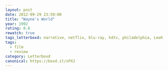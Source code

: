```yaml
---
layout: post 
date: 2012-09-29 23:59:00
title: "Wayne's World"
year: 1992
rating: 0.6
rewatch: true
tags_letterboxd: narrative, netflix, blu-ray, hdtv, philadelphia, Leah
tags:
  - film
  - review
category: Letterboxd
canonical: https://boxd.it/sPXJ
---
```

